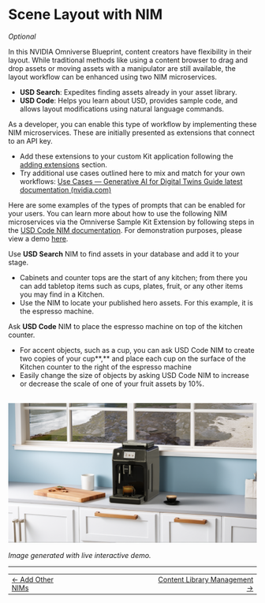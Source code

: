 # Scene Layout with NIM

*Optional*

In this NVIDIA Omniverse Blueprint, content creators have flexibility in their layout. While traditional methods like using a content browser to drag and drop assets or moving assets with a manipulator are still available, the layout workflow can be enhanced using two NIM microservices.

* **USD Search**: Expedites finding assets already in your asset library.
* **USD Code**: Helps you learn about USD, provides sample code, and allows layout modifications using natural language commands.

As a developer, you can enable this type of workflow by implementing these NIM microservices. These are initially presented as extensions that connect to an API key.

* Add these extensions to your custom Kit application following the [adding extensions](./05_add_ext.md) section.
* Try additional use cases outlined here to mix and match for your own workflows:
  [Use Cases — Generative AI for Digital Twins Guide latest documentation (nvidia.com)](https://docs.omniverse.nvidia.com/guide-sdg/latest/case-studies.html#case-studies)

Here are some examples of the types of prompts that can be enabled for your users. You can learn more about how to use the following NIM microservices via the Omniverse Sample Kit Extension by following steps in the [USD Code NIM documentation](https://docs.omniverse.nvidia.com/services/latest/services/usd-code/get-started.html#usd-code-nim-in-an-omniverse-kit-based-application). For demonstration purposes, please view a demo [here](https://www.wpp.com/en/news/2024/07/wpp-to-create-generative-3d-worlds-in-collaboration-with-nvidia).

Use **USD Search** NIM to find assets in your database and add it to your stage.

* Cabinets and counter tops are the start of any kitchen; from there you can add tabletop items such as cups, plates, fruit, or any other items you may find in a Kitchen.
* Use the NIM to locate your published hero assets. For this example, it is the espresso machine.


Ask **USD Code** NIM to place the espresso machine on top of the kitchen counter.

* For accent objects, such as a cup, you can ask USD Code NIM to create two copies of your cup**,** and place each cup on the surface of the Kitchen counter to the right of the espresso machine
* Easily change the size of objects by asking USD Code NIM to increase or decrease the scale of one of your fruit assets by 10%.

</br>
<img src="../images/espresso_01.png" width=700>

*Image generated with live interactive demo.*


----
<div align="center">
  <table>
    <tr>
      <td align="left"><a href="./15_opt_nims.md">&larr; Add Other NIMs</a></td>
      <td align="center">⠀⠀⠀⠀⠀⠀⠀⠀                    ⠀⠀⠀⠀⠀⠀       </td>
      <td align="right"><a href="./17_content_library.md">Content Library Management &rarr;</a></td>
    </tr>
  </table>
</div>
